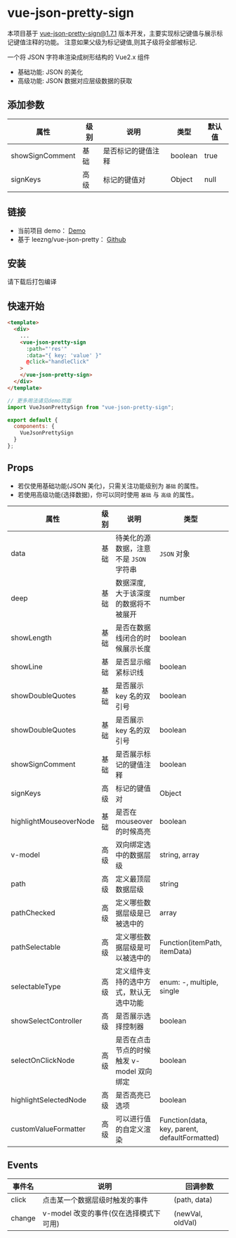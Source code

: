 # vue-json-pretty-sign

本项目基于 vue-json-pretty-sign@1.7.1 版本开发，主要实现标记键值与展示标记键值注释的功能。
注意如果父级为标记键值,则其子级将全部被标记.

一个将 JSON 字符串渲染成树形结构的 Vue2.x 组件

- 基础功能: JSON 的美化
- 高级功能: JSON 数据对应层级数据的获取

## 添加参数

| 属性            | 级别 | 说明               | 类型    | 默认值 |
| --------------- | ---- | ------------------ | ------- | ------ |
| showSignComment | 基础 | 是否标记的键值注释 | boolean | true   |
| signKeys        | 高级 | 标记的键值对       | Object  | null   |

## 链接

- 当前项目 demo： [Demo](https://secretlovez.github.io/vue-json-petty-sign/)
- 基于 leezng/vue-json-pretty： [Github](https://github.com/leezng/vue-json-pretty)

## 安装

请下载后打包编译

## 快速开始

```html
<template>
  <div>
    ...
    <vue-json-pretty-sign
      :path="'res'"
      :data="{ key: 'value' }"
      @click="handleClick"
    >
    </vue-json-pretty-sign>
  </div>
</template>
```

```js
// 更多用法请见demo页面
import VueJsonPrettySign from "vue-json-pretty-sign";

export default {
  components: {
    VueJsonPrettySign
  }
};
```

## Props

- 若仅使用基础功能(JSON 美化)，只需关注功能级别为 `基础` 的属性。
- 若使用高级功能(选择数据)，你可以同时使用 `基础` 与 `高级` 的属性。

| 属性                   | 级别 | 说明                                      | 类型                                          | 默认值   |
| ---------------------- | ---- | ----------------------------------------- | --------------------------------------------- | -------- |
| data                   | 基础 | 待美化的源数据，注意不是 `JSON` 字符串    | `JSON` 对象                                   | -        |
| deep                   | 基础 | 数据深度, 大于该深度的数据将不被展开      | number                                        | Infinity |
| showLength             | 基础 | 是否在数据线闭合的时候展示长度            | boolean                                       | false    |
| showLine               | 基础 | 是否显示缩紧标识线                        | boolean                                       | true     |
| showDoubleQuotes       | 基础 | 是否展示 key 名的双引号                   | boolean                                       | true     |
| showDoubleQuotes       | 基础 | 是否展示 key 名的双引号                   | boolean                                       | true     |
| showSignComment        | 基础 | 是否展示标记的键值注释                    | boolean                                       | true     |
| signKeys               | 高级 | 标记的键值对                              | Object                                        | null     |
| highlightMouseoverNode | 基础 | 是否在 mouseover 的时候高亮               | boolean                                       | false    |
| v-model                | 高级 | 双向绑定选中的数据层级                    | string, array                                 | -, []    |
| path                   | 高级 | 定义最顶层数据层级                        | string                                        | root     |
| pathChecked            | 高级 | 定义哪些数据层级是已被选中的              | array                                         | []       |
| pathSelectable         | 高级 | 定义哪些数据层级是可以被选中的            | Function(itemPath, itemData)                  | -        |
| selectableType         | 高级 | 定义组件支持的选中方式，默认无选中功能    | enum: -, multiple, single                     | -        |
| showSelectController   | 高级 | 是否展示选择控制器                        | boolean                                       | false    |
| selectOnClickNode      | 高级 | 是否在点击节点的时候触发 v-model 双向绑定 | boolean                                       | true     |
| highlightSelectedNode  | 高级 | 是否高亮已选项                            | boolean                                       | true     |
| customValueFormatter   | 高级 | 可以进行值的自定义渲染                    | Function(data, key, parent, defaultFormatted) | -        |

## Events

| 事件名 | 说明                                   | 回调参数         |
| ------ | -------------------------------------- | ---------------- |
| click  | 点击某一个数据层级时触发的事件         | (path, data)     |
| change | v-model 改变的事件(仅在选择模式下可用) | (newVal, oldVal) |
